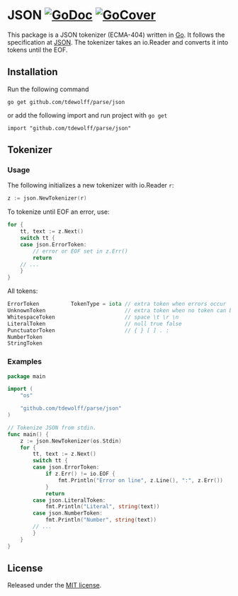 # JSON [![GoDoc](http://godoc.org/github.com/tdewolff/parse/json?status.svg)](http://godoc.org/github.com/tdewolff/parse/json) [![GoCover](http://gocover.io/_badge/github.com/tdewolff/parse/json)](http://gocover.io/github.com/tdewolff/parse/json)

This package is a JSON tokenizer (ECMA-404) written in [Go][1]. It follows the specification at [JSON](http://json.org/). The tokenizer takes an io.Reader and converts it into tokens until the EOF.

## Installation
Run the following command

	go get github.com/tdewolff/parse/json

or add the following import and run project with `go get`

	import "github.com/tdewolff/parse/json"

## Tokenizer
### Usage
The following initializes a new tokenizer with io.Reader `r`:
``` go
z := json.NewTokenizer(r)
```

To tokenize until EOF an error, use:
``` go
for {
	tt, text := z.Next()
	switch tt {
	case json.ErrorToken:
		// error or EOF set in z.Err()
		return
	// ...
	}
}
```

All tokens:
``` go
ErrorToken          TokenType = iota // extra token when errors occur
UnknownToken                         // extra token when no token can be matched
WhitespaceToken                      // space \t \r \n
LiteralToken                         // null true false
PunctuatorToken                      // { } [ ] . :
NumberToken
StringToken
```

### Examples
``` go
package main

import (
	"os"

	"github.com/tdewolff/parse/json"
)

// Tokenize JSON from stdin.
func main() {
	z := json.NewTokenizer(os.Stdin)
	for {
		tt, text := z.Next()
		switch tt {
		case json.ErrorToken:
			if z.Err() != io.EOF {
				fmt.Println("Error on line", z.Line(), ":", z.Err())
			}
			return
		case json.LiteralToken:
			fmt.Println("Literal", string(text))
		case json.NumberToken:
			fmt.Println("Number", string(text))
		// ...
		}
	}
}
```

## License
Released under the [MIT license](https://github.com/tdewolff/parse/blob/master/LICENSE.md).

[1]: http://golang.org/ "Go Language"
